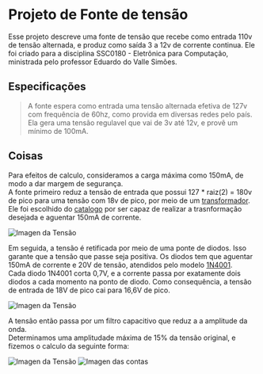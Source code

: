 # Projeto de Fonte de tensão
Esse projeto descreve uma fonte de tensão que recebe como entrada 110v de tensão alternada, e produz como saída 3 a 12v de corrente continua. Ele foi criado para a disciplina SSC0180 - Eletrônica para Computação, ministrada pelo professor Eduardo do Valle Simões.

## Especificações
> A fonte espera como entrada uma tensão alternada efetiva de 127v com frequência de 60hz, como provida em diversas redes pelo país. Ela gera uma tensão regulavel que vai de 3v até 12v, e provê um mínimo de 100mA. 

## Coisas
Para efeitos de calculo, consideramos a carga máxima como 150mA, de modo a dar margem de segurança.  
A fonte primeiro reduz a tensão de entrada que possui 127 * raiz(2) = 180v de pico para uma tensão com 18v de pico, por meio de um [transformador](https://produto.mercadolivre.com.br/MLB-1251924135-transformador-trafo-99v-200ma-bivolt-eletronica-_JM#reco_item_pos=2&reco_backend=machinalis-seller-items-pdp&reco_backend_type=low_level&reco_client=vip-seller_items-above&reco_id=559de26e-339f-4593-91cf-1d10a5a540eb). Ele foi escolhido do [catalogo](http://www.transformadoreslider.com.br/catalogo/catalogo.pdf) por ser capaz de realizar a trasnformação desejada e aguentar 150mA de corrente.

![Imagen da Tensão](https://raw.githubusercontent.com/joao-vta/SSC180-fonte/main/imagens/tensaoAlternada127v.png)

Em seguida, a tensão é retificada por meio de uma ponte de diodos. Isso garante que a tensão que passe seja positiva. Os diodos tem que aguentar 150mA de corrente e 20V de tensão, atendidos pelo modelo [1N4001](https://www.baudaeletronica.com.br/diodo-1n4001.html).  
Cada diodo 1N4001 corta 0,7V, e a corrente passa por exatamente dois diodos a cada momento na ponto de diodo. Como consequência, a tensão de entrada de 18V de pico cai para 16,6V de pico.  

![Imagen da Tensão](https://raw.githubusercontent.com/joao-vta/SSC180-fonte/main/imagens/cmpletaRetificada.png)

A tensão então passa por um filtro capacitivo que reduz a a amplitude da onda.  
Determinamos uma amplitudade máxima de 15% da tensão original, e fizemos o calculo da seguinte forma:  

![Imagen da Tensão](https://raw.githubusercontent.com/joao-vta/SSC180-fonte/main/imagens/ripple.png) ![Imagen das contas](https://raw.githubusercontent.com/joao-vta/SSC180-fonte/main/imagens/contas.png)

